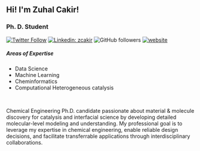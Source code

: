 <h2>Hi! I'm Zuhal Cakir! </h2>
<h3>Ph. D. Student </h3>

<!--
<img align='right' src="https://media.giphy.com/media/M9gbBd9nbDrOTu1Mqx/giphy.gif" width="230">
-->

[![Twitter Follow](https://img.shields.io/twitter/follow/zuhal_cakir?label=Follow)](https://twitter.com/intent/follow?screen_name=zuhal_cakir)
[![Linkedin: zcakir](https://img.shields.io/badge/-zcakir-blue?style=flat-square&logo=Linkedin&logoColor=white&link=https://www.linkedin.com/in/zcakir/)](https://www.linkedin.com/in/zcakir/)
![GitHub followers](https://img.shields.io/github/followers/zuhalcakir?label=Follow&style=social)
[![website](https://img.shields.io/badge/Website-46a2f1.svg?&style=flat-square&logo=Google-Chrome&logoColor=white&link=https://zuhal.xyz/en/)](https://zuhal.xyz/en/)
<!--[![gscholar](https://img.shields.io/badge/Scholar-46a2f1.svg?&style=flat-square&logo=Google-Chrome&logoColor=white&link=https://scholar.google.com.au/citations?hl=en&amp;user=WD712CUAAAAJ)](https://scholar.google.com.au/citations?hl=en&amp;user=WD712CUAAAAJ)-->

<h5>Areas of Expertise</h5>
<ul>
  <li>Data Science</li>
  <li>Machine Learning</li>
  <li>Cheminformatics</li>
  <li>Computational Heterogeneous catalysis</li>
</ul>

<br/>
<p>
Chemical Engineering Ph.D. candidate passionate about material & molecule discovery for catalysis and interfacial science by developing detailed molecular-level modeling and understanding. My professional goal is to leverage my expertise in chemical engineering, enable reliable design decisions, and facilitate transferrable applications through interdisciplinary collaborations.
</p>

<!--
I currently lead the development of <a href="https://www.nearmap.com">Nearmap's</a> AI model production system that produces high-quality AI data sets and deep learning models. 
  
I author for [O'Reilly](https://www.oreilly.com/pub/au/8214) and [Towards data science blogs](https://medium.com/@suneetamall). Ocasationally I also blog [@github](https://suneeta-mall.github.io/). 
</p>
-->
<!--
**zuhalcakir/zuhalcakir** is a ✨ _special_ ✨ repository because its `README.md` (this file) appears on your GitHub profile.

Here are some ideas to get you started:

- 🔭 I’m currently working on ...
- 🌱 I’m currently learning ...
- 👯 I’m looking to collaborate on ...
- 🤔 I’m looking for help with ...
- 💬 Ask me about ...
- 📫 How to reach me: ...
- 😄 Pronouns: ...
- ⚡ Fun fact: ...
-->
